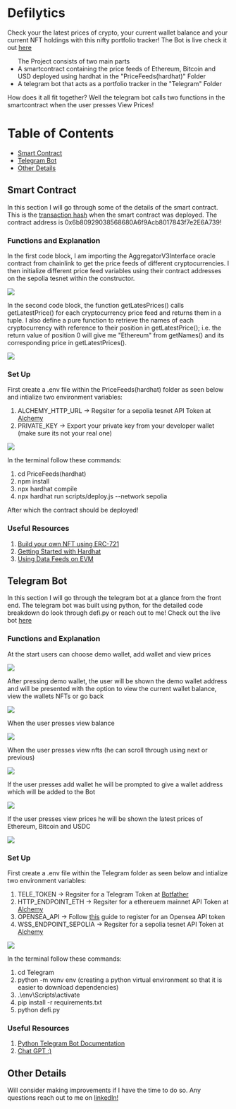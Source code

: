 # Defilytics
Check your the latest prices of crypto, your current wallet balance and your current NFT holdings with this nifty portfolio tracker! The Bot is live check it out [here](https://t.me/DefilyticsBot)

<ul>
The Project consists of two main parts
<li>A smartcontract containing the price feeds of Ethereum, Bitcoin and USD deployed using hardhat in the "PriceFeeds(hardhat)" Folder</li>
<li>A telegram bot that acts as a portfolio tracker in the "Telegram" Folder</li>
</ul>

How does it all fit together? Well the telegram bot calls two functions in the smartcontract when the user presses View Prices!

# Table of Contents
- [Smart Contract](#smart-contract)
- [Telegram Bot](#telegram-bot)
- [Other Details](#other-details)

## Smart Contract
In this section I will go through some of the details of the smart contract. This is the [transaction hash](https://sepolia.etherscan.io/tx/0x77f1e9513e59de5160a2c2a0a10c6c1ef0b4e548dfe37491369a0aae02055426) when the smart contract was deployed. The contract address is 0x6b80929038568680A6f9Acb8017843f7e2E6A739!


### Functions and Explanation
In the first code block, I am importing the AggregatorV3Interface oracle contract from chainlink to get the price feeds of different cryptocurrencies. I then initialize different price feed variables using their contract addresses on the sepolia tesnet within the constructor.

<img src="Images/1_Code_Block.JPG"/>

In the second code block, the function getLatesPrices() calls getLatestPrice() for each cryptocurrency price feed and returns them in a tuple. I also define a pure function to retrieve the names of each cryptocurrency with reference to their position in getLatestPrice(); i.e. the return value of position 0 will give me "Ethereum" from getNames() and its corresponding price in getLatestPrices().

<img src="Images/2_Code_Block.JPG"/>

### Set Up
First create a .env file within the PriceFeeds(hardhat) folder as seen below and intialize two environment variables:
1. ALCHEMY_HTTP_URL -> Regsiter for a sepolia tesnet API Token at [Alchemy](https://dashboard.alchemy.com/)
2. PRIVATE_KEY -> Export your private key from your developer wallet (make sure its not your real one)

<img src="Images/3_Code_Block.JPG"/>

In the terminal follow these commands:
1. cd PriceFeeds(hardhat)
2. npm install
3. npx hardhat compile
4. npx hardhat run scripts/deploy.js --network sepolia

After which the contract should be deployed!

### Useful Resources
1. [Build your own NFT using ERC-721](https://learnweb3.io/courses/9a3fafe4-b5eb-4329-bdef-97b2aa6aacc1/lessons/017e65bf-2a86-455e-a499-09b61ffa5241)
2. [Getting Started with Hardhat](https://hardhat.org/hardhat-runner/docs/getting-started#overview)
3. [Using Data Feeds on EVM](https://docs.chain.link/data-feeds/using-data-feeds)

## Telegram Bot
In this section I will go through the telegram bot at a glance from the front end. The telegram bot was built using python, for the detailed code breakdown do look through defi.py or reach out to me! Check out the live bot [here](https://t.me/DefilyticsBot)

### Functions and Explanation

At the start users can choose demo wallet, add wallet and view prices

<img src="Images/4_Tele.JPG"/>

After pressing demo wallet, the user will be shown the demo wallet address and will be presented with the option to view the current wallet balance, view the wallets NFTs or go back

<img src="Images/5_Tele.JPG"/>

When the user presses view balance

<img src="Images/6_Tele.JPG"/>

When the user presses view nfts (he can scroll through using next or previous)

<img src="Images/7_Tele.JPG"/>

If the user presses add wallet he will be prompted to give a wallet address which will be added to the Bot

<img src="Images/8_Tele.JPG"/>

If the user presses view prices he will be shown the latest prices of Ethereum, Bitcoin and USDC

<img src="Images/9_Tele.JPG"/>

### Set Up
First create a .env file within the Telegram folder as seen below and intialize two environment variables:
1. TELE_TOKEN -> Regsiter for a Telegram Token at [Botfather](https://t.me/BotFather)
2. HTTP_ENDPOINT_ETH -> Regsiter for a ethereuem mainnet API Token at [Alchemy](https://dashboard.alchemy.com/)
3. OPENSEA_API -> Follow [this](https://docs.opensea.io/reference/api-keys) guide to register for an Opensea API token
4. WSS_ENDPOINT_SEPOLIA -> Regsiter for a sepolia tesnet API Token at [Alchemy](https://dashboard.alchemy.com/)

<img src="Images/10_Tele.JPG"/>

In the terminal follow these commands:
1. cd Telegram
2. python -m venv env (creating a python virtual environment so that it is easier to download dependencies)
3. .\env\Scripts\activate
4. pip install -r requirements.txt
5. python defi.py

### Useful Resources
1. [Python Telegram Bot Documentation](https://docs.python-telegram-bot.org/en/stable/)
2. [Chat GPT :)](https://chat.openai.com/)

## Other Details
Will consider making improvements if I have the time to do so. Any questions reach out to me on [linkedIn!](https://www.linkedin.com/in/liam-ayathan-046b3816b/)

